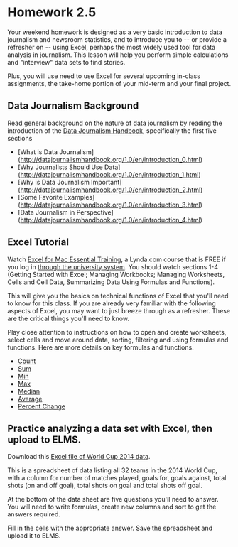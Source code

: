 # Homework 2.5

Your weekend homework is designed as a very basic introduction to data journalism and newsroom statistics, and to introduce you to -- or provide a refresher on -- using Excel, perhaps the most widely used tool for data analysis in journalism.  This lesson will help you perform simple calculations and "interview" data sets to find stories.  

Plus, you will use need to use Excel for several upcoming in-class assignments, the take-home portion of your mid-term and your final project.  

## Data Journalism Background
Read general background on the nature of data journalism by reading the introduction of the [Data Journalism Handbook](http://datajournalismhandbook.org/1.0/en/introduction.html), specifically the first five sections
* [What is Data Journalism] (http://datajournalismhandbook.org/1.0/en/introduction_0.html)
* [Why Journalists Should Use Data] (http://datajournalismhandbook.org/1.0/en/introduction_1.html)
* [Why is Data Journalism Important] (http://datajournalismhandbook.org/1.0/en/introduction_2.html)
* [Some Favorite Examples] (http://datajournalismhandbook.org/1.0/en/introduction_3.html)
* [Data Journalism in Perspective] (http://datajournalismhandbook.org/1.0/en/introduction_4.html)

## Excel Tutorial

Watch [Excel for Mac Essential Training](http://www.lynda.com/Excel-2011-for-mac-tutorials/essential-training/71210-2.html), a Lynda.com course that is FREE if you log in [through the university system](http://lyndatraining.umd.edu). You should watch sections 1-4 (Getting Started with Excel; Managing Workbooks; Managing Worksheets, Cells and Cell Data, Summarizing Data Using Formulas and Functions).

This will give you the basics on technical functions of Excel that you'll need to know for this class. If you are already very familiar with the following aspects of Excel, you may want to just breeze through as a refresher. These are the critical things you'll need to know.

Play close attention to instructions on how to open and create worksheets, select cells and move around data, sorting, filtering and using formulas and functions.  Here are more details on key formulas and functions.

* [Count](http://www.excel-easy.com/functions/count-sum-functions.html#count)
* [Sum](http://www.excel-easy.com/functions/count-sum-functions.html#sum)
* [Min](http://www.excel-easy.com/functions/statistical-functions.html#min)
* [Max](http://www.excel-easy.com/functions/statistical-functions.html#max)
* [Median](http://www.excel-easy.com/functions/statistical-functions.html#median)
* [Average](http://www.excel-easy.com/functions/statistical-functions.html#average)
* [Percent Change](http://www.excel-easy.com/examples/percent-change.html)

## Practice analyzing a data set with Excel, then upload to ELMS. 

Download this [Excel file of World Cup 2014 data](excel-training-wc-2014.xlsx).  

This is a spreadsheet of data listing all 32 teams in the 2014 World Cup</a>, with a column for number of matches played, goals for, goals against, total shots (on and off goal), total shots on goal and total shots off goal.

At the bottom of the data sheet are five questions you'll need to answer. You will need to write formulas, create new columns and sort to get the answers required.

Fill in the cells with the appropriate answer. Save the spreadsheet and upload it to ELMS.
